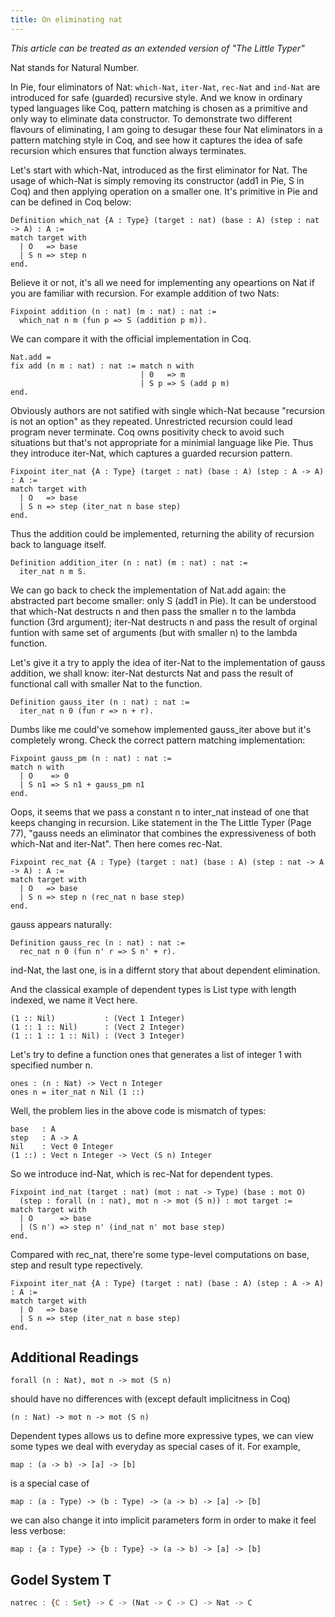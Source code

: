 ```yaml
---
title: On eliminating nat
---
```



*This article can be treated as an extended version of  "The Little Typer"*

Nat stands for Natural Number.

In Pie, four eliminators of Nat: `which-Nat`, `iter-Nat`, `rec-Nat` and `ind-Nat` are introduced for safe (guarded) recursive style. And we know in ordinary typed languages like Coq, pattern matching is chosen as a primitive and only way to eliminate data constructor. To demonstrate two different flavours of eliminating, I am going to desugar these four Nat eliminators in a pattern matching style in Coq, and see how it captures the idea of safe recursion which ensures that function always terminates.


Let's start with which-Nat, introduced as the first eliminator for Nat. The usage of which-Nat is simply removing its constructor (add1 in Pie, S in Coq) and then applying operation on a smaller one. It's primitive in Pie and can be defined in Coq below:

```
Definition which_nat {A : Type} (target : nat) (base : A) (step : nat -> A) : A :=
match target with
  | O   => base
  | S n => step n
end.
```

Believe it or not, it's all we need for implementing any opeartions on Nat if you are familiar with recursion. For example addition of two Nats:

```
Fixpoint addition (n : nat) (m : nat) : nat :=
  which_nat n m (fun p => S (addition p m)).
```

We can compare it with the official implementation in Coq.

```
Nat.add =
fix add (n m : nat) : nat := match n with
                             | 0   => m
                             | S p => S (add p m)
end.
```

Obviously authors are not satified with single which-Nat because "recursion is not an option" as they repeated. Unrestricted recursion could lead program never terminate. Coq owns positivity check to avoid such situations but that's not appropriate for a minimial language like Pie. Thus they introduce iter-Nat, which captures a guarded recursion pattern.

```
Fixpoint iter_nat {A : Type} (target : nat) (base : A) (step : A -> A) : A :=
match target with
  | O   => base
  | S n => step (iter_nat n base step)
end.
```

Thus the addition could be implemented, returning the ability of recursion back to language itself.

```
Definition addition_iter (n : nat) (m : nat) : nat :=
  iter_nat n m S.
```

We can go back to check the implementation of Nat.add again: the abstracted part become smaller: only S (add1 in Pie). It can be understood that which-Nat destructs n and then pass the smaller n to the lambda function (3rd argument); iter-Nat destructs n and pass the result of orginal funtion with same set of arguments (but with smaller n) to the lambda function.

Let's give it a try to apply the idea of iter-Nat to the implementation of gauss addition, we shall know: iter-Nat desturcts Nat and pass the result of functional call with smaller Nat to the function.

```
Definition gauss_iter (n : nat) : nat :=
  iter_nat n 0 (fun r => n + r).
```

Dumbs like me could've somehow implemented gauss_iter above but it's completely wrong. Check the correct pattern matching implementation:

```
Fixpoint gauss_pm (n : nat) : nat :=
match n with
  | O    => 0
  | S n1 => S n1 + gauss_pm n1
end.
```

Oops, it seems that we pass a constant n to inter_nat instead of one that keeps changing in recursion. Like statement in the The Little Typer (Page 77), "gauss needs an eliminator that combines the expressiveness of both which-Nat and iter-Nat". Then here comes rec-Nat.

```
Fixpoint rec_nat {A : Type} (target : nat) (base : A) (step : nat -> A -> A) : A :=
match target with
  | O   => base
  | S n => step n (rec_nat n base step)
end.
```

gauss appears naturally:

```
Definition gauss_rec (n : nat) : nat :=
  rec_nat n 0 (fun n' r => S n' + r).
```

ind-Nat, the last one, is in a differnt story that about dependent elimination.

And the classical example of dependent types is List type with length indexed, we name it Vect here.

```
(1 :: Nil)           : (Vect 1 Integer)
(1 :: 1 :: Nil)      : (Vect 2 Integer)
(1 :: 1 :: 1 :: Nil) : (Vect 3 Integer)
```

Let's try to define a function ones that generates a list of integer 1 with specified number n.

```
ones : (n : Nat) -> Vect n Integer
ones n = iter_nat n Nil (1 ::)
```

Well, the problem lies in the above code is mismatch of types:

```
base   : A
step   : A -> A
Nil    : Vect 0 Integer
(1 ::) : Vect n Integer -> Vect (S n) Integer
```

So we introduce ind-Nat, which is rec-Nat for dependent types.

```
Fixpoint ind_nat (target : nat) (mot : nat -> Type) (base : mot O)
  (step : forall (n : nat), mot n -> mot (S n)) : mot target :=
match target with
  | O      => base
  | (S n') => step n' (ind_nat n' mot base step)
end.
```

Compared with rec_nat, there're some type-level computations on base, step and result type repectively.

```
Fixpoint iter_nat {A : Type} (target : nat) (base : A) (step : A -> A) : A :=
match target with
  | O   => base
  | S n => step (iter_nat n base step)
end.
```

## Additional Readings

```
forall (n : Nat), mot n -> mot (S n)
```

should have no differences with (except default implicitness in Coq)

```
(n : Nat) -> mot n -> mot (S n)
```

Dependent types allows us to define more expressive types, we can view some types we deal with everyday as special cases of it. For example,

```
map : (a -> b) -> [a] -> [b]
```

is a special case of

```
map : (a : Type) -> (b : Type) -> (a -> b) -> [a] -> [b]
```

we can also change it into implicit parameters form in order to make it feel less verbose:

```
map : {a : Type} -> {b : Type} -> (a -> b) -> [a] -> [b]
```

## Godel System T

```jsx
natrec : {C : Set} -> C -> (Nat -> C -> C) -> Nat -> C
```
